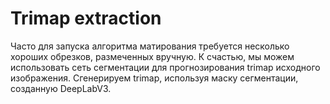 # Trimap extraction

Часто для запуска алгоритма матирования требуется несколько хороших обрезков, размеченных вручную. К счастью, мы можем использовать сеть сегментации для прогнозирования trimap исходного изображения. Сгенерируем trimap, используя маску сегментации, созданную DeepLabV3.
